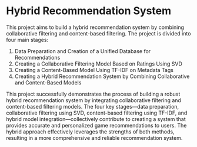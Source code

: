 # Hybrid Recommendation System

This project aims to build a hybrid recommendation system by combining collaborative filtering and content-based filtering. The project is divided into four main stages:

1. Data Preparation and Creation of a Unified Database for Recommendations
2. Creating a Collaborative Filtering Model Based on Ratings Using SVD
3. Creating a Content-Based Model Using TF-IDF on Metadata Tags
4. Creating a Hybrid Recommendation System by Combining Collaborative and Content-Based Models

This project successfully demonstrates the process of building a robust hybrid recommendation system by integrating collaborative filtering and content-based filtering models. The four key stages—data preparation, collaborative filtering using SVD, content-based filtering using TF-IDF, and hybrid model integration—collectively contribute to creating a system that provides accurate and personalized game recommendations to users. The hybrid approach effectively leverages the strengths of both methods, resulting in a more comprehensive and reliable recommendation system.
